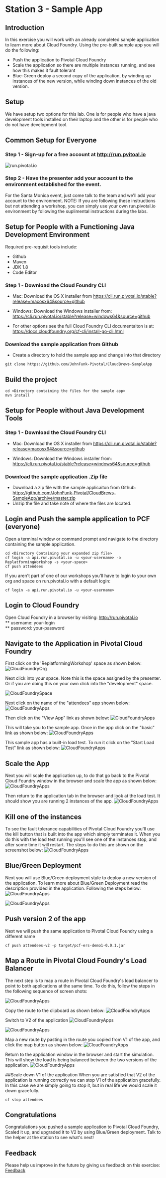 # Station 3 - Sample App

## Introduction
In this exercise you will work with an already completed sample application to learn more about Cloud Foundry.   Using the pre-built sample app you will do the following:  
 * Push the application to Pivotal Cloud Foundry
 * Scale the application so there are multiple instances running, and see how this makes it fault tolerant
 * Blue-Green deploy a second copy of the application, by winding up instances of the new version, while winding down instances of the old version.

## Setup
We have setup two options for this lab.  One is for people who have a java development tools installed on their laptop and the other is for people who do not have development tool.

## Common Setup for Everyone
### Step 1 - Sign-up for a free account at http://run.pvitoal.io 
   ![run.pivotal.io](https://github.com/JohnFunk-Pivotal/CloudBrews-SampleApp/blob/master/PWSMainPage.png "run.pivotal.io")

### Step 2 - Have the presenter add your account to the environment established for the event.
  For the Santa Monica event, just come talk to the team and we'll add your account to the environment.
  NOTE: If you are following these instructions but not attending a workshop, you can simply use your own run.pivotal.io environment by following the suplimental instructions during the labs.
  
## Setup for People with a Functioning Java Development Environment
Required pre-requisit tools include:
   * Github
   * Maven
   * JDK 1.8
   * Code Editor

### Step 1 - Download the Cloud Foundry CLI
* Mac: Download the OS X installer from
   https://cli.run.pivotal.io/stable?release=macosx64&source=github

* Windows: Download the Windows installer from:
   https://cli.run.pivotal.io/stable?release=windows64&source=github

* For other options see the full Cloud Foundry CLI documentaiton is at:  https://docs.cloudfoundry.org/cf-cli/install-go-cli.html

### Download the sample application from Github
* Create a directory to hold the sample app and change into that directory
```
git clone https://github.com/JohnFunk-Pivotal/CloudBrews-SampleApp
```

## Build the project
```
cd <Directory containing the files for the sample app>
mvn install
```
## Setup for People without Java Development Tools

### Step 1 - Download the Cloud Foundry CLI
* Mac: Download the OS X installer from
   https://cli.run.pivotal.io/stable?release=macosx64&source=github

* Windows: Download the Windows installer from:
   https://cli.run.pivotal.io/stable?release=windows64&source=github

### Download the sample application .Zip file
  * Download a zip file with the sample applicaiton from Github:
    https://github.com/JohnFunk-Pivotal/CloudBrews-SampleApp/archive/master.zip
  * Unzip the file and take note of where the files are located.

## Login and Push the sample application to PCF (everyone)
Open a terminal window or command prompt and navigate to the directory containing the sample application.
```
cd <Directory Containing your expanded zip file>
cf login -a api.run.pivotal.io -u <your-username> -o ReplatformingWorkshop -s <your-space>
cf push attendees
```
If you aren't part of one of our workshops you'll have to login to your own org and space on run.pivotal.io with a default login:
```
cf login -a api.run.pivotal.io -u <your-username>

```

## Login to Cloud Foundry
Open Cloud Foundry in a browser by visiting:  http://run.pivotal.io  
** username: your-login  
** password: your-password  

## Navigate to the Application in Pivotal Cloud Foundry
First click on the 'ReplatformingWorkshop' space as shown below:
![CloudFoundryOrg](https://github.com/JohnFunk-Pivotal/CloudBrews-SampleApp/blob/master/CloudFoundryOrg.png "Org view on PCF")

Next click into your space.  Note this is the space assigned by the presenter.  Or if you are doing this on your own click into the "development" space.

![CloudFoundrySpace](https://github.com/JohnFunk-Pivotal/CloudBrews-SampleApp/blob/master/CloudFoundrySpace.png "Space view on PCF")  

Next click on the name of the "attendees" app shown below:
![CloudFoundryApps](https://github.com/JohnFunk-Pivotal/CloudBrews-SampleApp/blob/master/CloudFoundryApps.png "Apps view on PCF")

Then click on the "View App" link as shown below:
![CloudFoundryApps](https://github.com/JohnFunk-Pivotal/CloudBrews-SampleApp/blob/master/CloudFoundryViewApp.png "Apps view on PCF")

This will take you to the sample app.  Once in the app click on the "basic" link as shown below:
![CloudFoundryApps](https://github.com/JohnFunk-Pivotal/CloudBrews-SampleApp/blob/master/SampleAppScreen1.png "Run the basic app")

This sample app has a built-in load test.  To run it click on the "Start Load Test" link as shown below:
![CloudFoundryApps](https://github.com/JohnFunk-Pivotal/CloudBrews-SampleApp/blob/master/SampleAppScreen2.png "Start the load test")

## Scale the App
Next you will scale the application up, to do that go back to the Pivotal Cloud Foundry window in the browser and scale the app as shown below:
![CloudFoundryApps](https://github.com/JohnFunk-Pivotal/CloudBrews-SampleApp/blob/master/SampleAppScreen3.png "Scale the App on PCF")

Then return to the application tab in the browser and look at the load test.  It should show you are running 2 instances of the app.
![CloudFoundryApps](https://github.com/JohnFunk-Pivotal/CloudBrews-SampleApp/blob/master/SampleAppScreen4.png "Scale the App on PCF")


## Kill one of the instances
To see the fault tolerance capabilities of Pivotal Cloud Foundry you'll use the kill button that is built into the app which simply terminates it.   When you do this with the load test running you'll see one of the instances stop, and after some time it will restart.  The steps to do this are shown on the screenshot below:
![CloudFoundryApps](https://github.com/JohnFunk-Pivotal/CloudBrews-SampleApp/blob/master/SampleAppKill.png "Scale the App on PCF")


## Blue/Green Deployment
Next you will use Blue/Green deployment style to deploy a new version of the application.  To learn more about Blue/Green Deployment read the description provided in the application. Following the steps below:
![CloudFoundryApps](https://github.com/JohnFunk-Pivotal/CloudBrews-SampleApp/blob/master/SampleAppBlueGreen1.png "Switch to blue/green page")

![CloudFoundryApps](https://github.com/JohnFunk-Pivotal/CloudBrews-SampleApp/blob/master/SampleAppBlueGreen2.png "Read about Blue/Green Deployment")

## Push version 2 of the app
Next we will push the same application to Pivotal Cloud Foundry using a different name
```
cf push attendees-v2 -p target/pcf-ers-demo1-0.0.1.jar
```
## Map a Route in Pivotal Cloud Foundry's Load Balancer
The next step is to map a route in Pivotal Cloud Foundry's load balancer to point to both applications at the same time.  To do this, follow the steps in the following sequence of screen shots:

![CloudFoundryApps](https://github.com/JohnFunk-Pivotal/CloudBrews-SampleApp/blob/master/SampleAppMapRoute1.png "Get the V1's route")

Copy the route to the clipboard as shown below:
![CloudFoundryApps](https://github.com/JohnFunk-Pivotal/CloudBrews-SampleApp/blob/master/SampleAppMapRoute2.png "Get the V1's route")

Switch to V2 of the application
![CloudFoundryApps](https://github.com/JohnFunk-Pivotal/CloudBrews-SampleApp/blob/master/SampleAppMapRoute3.png "Get the V1's route")

![CloudFoundryApps](https://github.com/JohnFunk-Pivotal/CloudBrews-SampleApp/blob/master/SampleAppMapRoute4.png "Get the V1's route")

Map a new route by pasting in the route you copied from V1 of the app, and click the map button as shown below:
![CloudFoundryApps](https://github.com/JohnFunk-Pivotal/CloudBrews-SampleApp/blob/master/SampleAppMapRoute5.png "Get the V1's route")

Return to the application window in the browser and start the simulation.  This will show the load is being balanced between the two versions of the application.
![CloudFoundryApps](https://github.com/JohnFunk-Pivotal/CloudBrews-SampleApp/blob/master/SampleAppMapRoute6.png "Get the V1's route")

##Scale down V1 of the application
When you are satisfied that V2 of the application is running correctly we can stop V1 of the application gracefully.   In this case we are simply going to stop it, but in real life we would scale it down gracefully.
```
cf stop attendees
```  

## Congratulations
Congratulations you pushed a sample application to Pivotal Cloud Foundry, Scaled it up, and upgraded it to V2 by using Blue/Green deployment.  Talk to the helper at the station to see what's next!

## Feedback
Please help us improve in the future by giving us feedback on this exercise: [Feedback](http://pivotal.DSUW.sgizmo.com/s3/?station=3)

